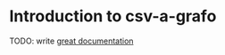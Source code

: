 # Introduction to csv-a-grafo

TODO: write [great documentation](http://jacobian.org/writing/what-to-write/)
